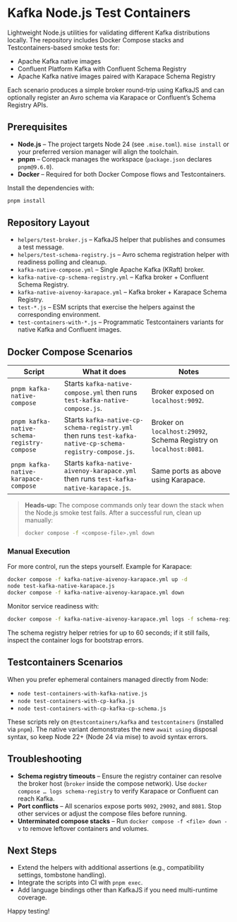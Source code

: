 # Kafka Node.js Test Containers

Lightweight Node.js utilities for validating different Kafka distributions locally. The repository includes Docker Compose stacks and Testcontainers-based smoke tests for:

- Apache Kafka native images
- Confluent Platform Kafka with Confluent Schema Registry
- Apache Kafka native images paired with Karapace Schema Registry

Each scenario produces a simple broker round-trip using KafkaJS and can optionally register an Avro schema via Karapace or Confluent’s Schema Registry APIs.

## Prerequisites

- **Node.js** – The project targets Node 24 (see `.mise.toml`). `mise install` or your preferred version manager will align the toolchain.
- **pnpm** – Corepack manages the workspace (`package.json` declares `pnpm@9.6.0`).
- **Docker** – Required for both Docker Compose flows and Testcontainers.

Install the dependencies with:

```bash
pnpm install
```

## Repository Layout

- `helpers/test-broker.js` – KafkaJS helper that publishes and consumes a test message.
- `helpers/test-schema-registry.js` – Avro schema registration helper with readiness polling and cleanup.
- `kafka-native-compose.yml` – Single Apache Kafka (KRaft) broker.
- `kafka-native-cp-schema-registry.yml` – Kafka broker + Confluent Schema Registry.
- `kafka-native-aivenoy-karapace.yml` – Kafka broker + Karapace Schema Registry.
- `test-*.js` – ESM scripts that exercise the helpers against the corresponding environment.
- `test-containers-with-*.js` – Programmatic Testcontainers variants for native Kafka and Confluent images.

## Docker Compose Scenarios

| Script | What it does | Notes |
| --- | --- | --- |
| `pnpm kafka-native-compose` | Starts `kafka-native-compose.yml` then runs `test-kafka-native-compose.js`. | Broker exposed on `localhost:9092`. |
| `pnpm kafka-native-schema-registry-compose` | Starts `kafka-native-cp-schema-registry.yml` then runs `test-kafka-native-cp-schema-registry-compose.js`. | Broker on `localhost:29092`, Schema Registry on `localhost:8081`. |
| `pnpm kafka-native-karapace-compose` | Starts `kafka-native-aivenoy-karapace.yml` then runs `test-kafka-native-karapace.js`. | Same ports as above using Karapace. |

> **Heads-up:** The compose commands only tear down the stack when the Node.js smoke test fails. After a successful run, clean up manually:
>
> ```bash
> docker compose -f <compose-file>.yml down
> ```

### Manual Execution

For more control, run the steps yourself. Example for Karapace:

```bash
docker compose -f kafka-native-aivenoy-karapace.yml up -d
node test-kafka-native-karapace.js
docker compose -f kafka-native-aivenoy-karapace.yml down
```

Monitor service readiness with:

```bash
docker compose -f kafka-native-aivenoy-karapace.yml logs -f schema-registry
```

The schema registry helper retries for up to 60 seconds; if it still fails, inspect the container logs for bootstrap errors.

## Testcontainers Scenarios

When you prefer ephemeral containers managed directly from Node:

- `node test-containers-with-kafka-native.js`
- `node test-containers-with-cp-kafka.js`
- `node test-containers-with-cp-kafka-cp-schema.js`

These scripts rely on `@testcontainers/kafka` and `testcontainers` (installed via `pnpm`). The native variant demonstrates the new `await using` disposal syntax, so keep Node 22+ (Node 24 via mise) to avoid syntax errors.

## Troubleshooting

- **Schema registry timeouts** – Ensure the registry container can resolve the broker host (`broker` inside the compose network). Use `docker compose … logs schema-registry` to verify Karapace or Confluent can reach Kafka.
- **Port conflicts** – All scenarios expose ports `9092`, `29092`, and `8081`. Stop other services or adjust the compose files before running.
- **Unterminated compose stacks** – Run `docker compose -f <file> down -v` to remove leftover containers and volumes.

## Next Steps

- Extend the helpers with additional assertions (e.g., compatibility settings, tombstone handling).
- Integrate the scripts into CI with `pnpm exec`.
- Add language bindings other than KafkaJS if you need multi-runtime coverage.

Happy testing!
